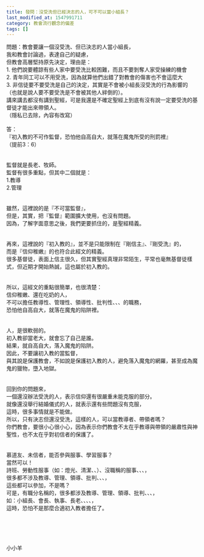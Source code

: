 ```yaml
---
title: 發問：沒受洗但已經決志的人，可不可以當小組長？
last_modified_at: 1547991711
category: 教會流行觀念的偏差
tags: []
---
```


<p>問題：教會要讓一個沒受洗、但已決志的人當小組長，<br/>我和教會討論過，表達自己的疑慮，<br/>但教會高層堅持原先決定，理由是：<br/>1.	他們說要體諒有些人家中要受洗比較困難，而且不要剝奪人家受操練的機會<br/>2.	青年同工可以不用受洗，因為就算他們出錯了對教會的傷害也不會這麼大<br/>3.	非信徒要不要受洗是自己的決定，其實是不會被小組長沒受洗的行為影響的（也就是說人要不要受洗是不會被其他人絆倒的）。<br/>講來講去都沒有講到聖經，可是我還是不確定聖經上到底有沒有說一定要受洗的基督徒才能出來帶領人。<br/>（隱私已去除，內容有改寫）<br/><br/><!--more-->答：<br/>『初入教的不可作監督，恐怕他自高自大，就落在魔鬼所受的刑罰裡』<br/>（提前3：6）<br/><br/> <br/>監督就是長老、牧師。<br/>監督有很多重點，但其中二個就是：<br/>1.教導<br/>2.管理<br/> <br/><br/>雖然，這裡說的是『不可當監督』，<br/>但是，其實，把『監督』範圍擴大使用，也沒有問題。<br/>因為，了解字面意思之後，我們更要抓住的，是聖經精義。<br/><br/><br/>再來，這裡說的『初入教的』，並不是只能限制在『剛信主』、『剛受洗』的，<br/>而是『信仰稚嫩』的也符合此經文的精義。<br/>很多基督徒，表面上信主很久，但其實聖經真理非常陌生，平常也毫無基督徒樣式，但近期才開始熱誠，這也屬於初入教的。<br/> <br/><br/>所以，這經文的重點很簡單，也很清楚：<br/>信仰稚嫩、還在吃奶的人，<br/>不可以擔任教導性、管理性、領導性、批判性、、、的職務，<br/>恐怕他自高自大，就落在魔鬼的陷阱裡。<br/><br/><br/>人，是很軟弱的。<br/>初入教卻當老大，就會忘了自己是誰。<br/>結果，就自高自大，落入魔鬼的陷阱。<br/>因此，不要讓初入教的當監督，<br/>與其說是保護教會，不如說是保護初入教的人，避免落入魔鬼的網羅，甚至成為魔鬼的獵物，墮入地獄。<br/> <br/><br/>回到你的問題來，<br/>一個還沒辦法受洗的人，表示信仰還有很嚴重未能克服的部分。<br/>就像還沒舉行結婚儀式的人，就表示還有些問題沒有克服，<br/>這時，很多事情就是不能做。<br/>所以，只有決志但還沒受洗，這樣的人，可以當教導者、帶領者嗎？<br/>你們教會，要很小心很小心，因為表示你們教會不太在乎教導與帶領的嚴肅性與神聖性，也不太在乎對初信者的保護了。<br/> <br/><br/>慕道友、未信者，能否參與服事、學習服事？<br/>當然可以！<br/>詩班、勞動性服事（如：燈光、清潔、、）、沒職稱的服事、、、，<br/>很多都不涉及教導、管理、領導、批判、、、，<br/>這些都可以參加，不是嗎？<br/>可是，有職分名稱的，很多都涉及教導、管理、領導、批判、、、，<br/>如：小組長、會長、執事、長老、、、、，<br/>這時，恐怕不是那麼合適初入教者擔任了。<br/><br/> <br/><br/><br/><br/>小小羊<br/><br/><br/><br/><br/><br/><br/>
</p>